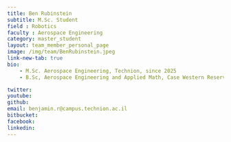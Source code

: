 ```yaml
---
title: Ben Rubinstein
subtitle: M.Sc. Student
field : Robotics
faculty : Aerospace Engineering
category: master_student
layout: team_member_personal_page
image: /img/team/BenRubinstein.jpeg
link-new-tab: true
bio:
    - M.Sc. Aerospace Engineering, Technion, since 2025
    - B.Sc, Aerospace Engineering and Applied Math, Case Western Reserve University, 2025

twitter: 
youtube: 
github: 
email: benjamin.r@campus.technion.ac.il
bitbucket: 
facebook:
linkedin: 
---
```


